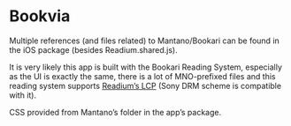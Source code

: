# Bookvia

Multiple references (and files related) to Mantano/Bookari can be found in the iOS package (besides Readium.shared.js).

It is very likely this app is built with the Bookari Reading System, especially as the UI is exactly the same, there is a lot of MNO-prefixed files and this reading system supports [Readium’s LCP](http://readium.org/projects/readium-lcp) (Sony DRM scheme is compatible with it).

CSS provided from Mantano’s folder in the app’s package.